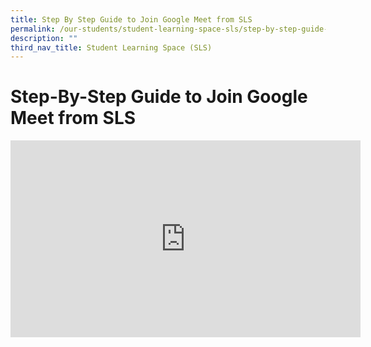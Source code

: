 ```yaml
---
title: Step By Step Guide to Join Google Meet from SLS
permalink: /our-students/student-learning-space-sls/step-by-step-guide-to-join-google-meet-from-sls/
description: ""
third_nav_title: Student Learning Space (SLS)
---
```

# **Step-By-Step Guide to Join Google Meet from SLS**

<iframe width="560" height="315" src="https://www.youtube.com/embed/H_N-_kR1dQs" title="YouTube video player" frameborder="0" allow="accelerometer; autoplay; clipboard-write; encrypted-media; gyroscope; picture-in-picture" allowfullscreen></iframe>